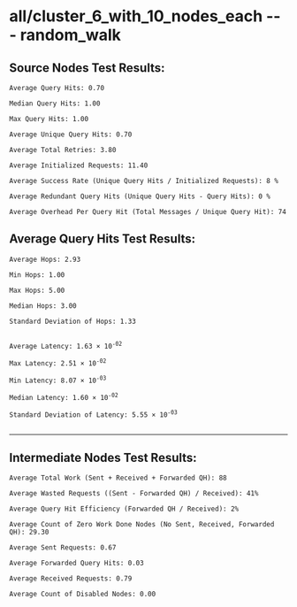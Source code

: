 # all/cluster_6_with_10_nodes_each --- random_walk
## Source Nodes Test Results:
	Average Query Hits: 0.70

	Median Query Hits: 1.00

	Max Query Hits: 1.00

	Average Unique Query Hits: 0.70

	Average Total Retries: 3.80

	Average Initialized Requests: 11.40

	Average Success Rate (Unique Query Hits / Initialized Requests): 8 %

	Average Redundant Query Hits (Unique Query Hits - Query Hits): 0 %

	Average Overhead Per Query Hit (Total Messages / Unique Query Hit): 74



## Average Query Hits Test Results:
<pre><code>Average Hops: 2.93

Min Hops: 1.00

Max Hops: 5.00

Median Hops: 3.00

Standard Deviation of Hops: 1.33


Average Latency: 1.63 × 10<sup>-02</sup>

Max Latency: 2.51 × 10<sup>-02</sup>

Min Latency: 8.07 × 10<sup>-03</sup>

Median Latency: 1.60 × 10<sup>-02</sup>

Standard Deviation of Latency: 5.55 × 10<sup>-03</sup>

</code></pre>

---------------------------------------------
## Intermediate Nodes Test Results:

	Average Total Work (Sent + Received + Forwarded QH): 88

	Average Wasted Requests ((Sent - Forwarded QH) / Received): 41%

	Average Query Hit Efficiency (Forwarded QH / Received): 2%

	Average Count of Zero Work Done Nodes (No Sent, Received, Forwarded QH): 29.30

	Average Sent Requests: 0.67

	Average Forwarded Query Hits: 0.03

	Average Received Requests: 0.79

	Average Count of Disabled Nodes: 0.00

